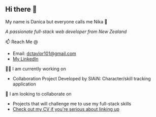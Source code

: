 ## Hi there 👋 

My name is Danica but everyone calls me Nika 🙂

*A passionate full-stack web developer from New Zealand*

📫 Reach Me @
- Email: dctaylor101@gmail.com
- [My LinkedIn](www.linkedin.com/in/danica-taylor-nz)

👩‍💻 I am currently working on
- Collaboration Project Developed by SlAiN: Character/skill tracking application

👯 I am looking to collaborate on
- Projects that will challenge me to use my full-stack skills
- [Check out my CV if you're serious about linking up](https://www.canva.com/design/DAGTcGvBjFw/X8RXclKmxSi0QAOP-z3nOA/view?utm_content=DAGTcGvBjFw&utm_campaign=designshare&utm_medium=link2&utm_source=uniquelinks&utlId=hc66bf68286)



  

<!--
**danica-taylor/danica-taylor** is a ✨ _special_ ✨ repository because its `README.md` (this file) appears on your GitHub profile.

Here are some ideas to get you started:

- 🔭 I’m currently working on ...
- 🌱 I’m currently learning ...
- 👯 I’m looking to collaborate on ...
- 🤔 I’m looking for help with ...
- 💬 Ask me about ...
- 📫 How to reach me: ...
- 😄 Pronouns: ...
- ⚡ Fun fact: ...
-->
